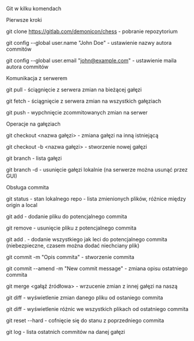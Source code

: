 Git w kilku komendach


Pierwsze kroki

git clone https://gitlab.com/demonicon/chess - pobranie repozytorium

git config --global user.name "John Doe" - ustawienie nazwy autora commitów

git config --global user.email "john@example.com" - ustawienie maila autora commitów


Komunikacja z serwerem

git pull - ściągnięcie z serwera zmian na bieżącej gałęzi

git fetch - ściągnięcie z serwera zmian na wszystkich gałęziach

git push - wypchnięcie zcommitowanych zmian na serwer


Operacje na gałęziach

git checkout <nazwa gałęzi> - zmiana gałęzi na inną istniejącą

git checkout -b <nazwa gałęzi> - stworzenie nowej gałęzi

git branch - lista gałęzi

git branch -d - usunięcie gałęzi lokalnie (na serwerze można usunąć przez GUI)


Obsługa commita

git status - stan lokalnego repo - lista zmienionych plików, różnice między origin a local

git add <filename> - dodanie pliku do potencjalnego commita

git remove <filename> - usunięcie pliku z potencjalnego commita

git add . - dodanie wszystkiego jak leci do potencjalnego commita (niebezpieczne, czasem można dodać niechciany plik)

git commit -m "Opis commita" - stworzenie commita

git commit --amend -m "New commit message" - zmiana opisu ostatniego commita

git merge <gałąź źródłowa> - wrzucenie zmian z innej gałęzi na naszą

git diff <nazwa pliku lub commita> - wyświetlenie zmian danego pliku od ostaniego commita

git diff - wyświetlenie różnic we wszystkich plikach od ostatniego commita

git reset --hard - cofnięcie się do stanu z poprzedniego commita

git log - lista ostatnich commitów na danej gałęzi